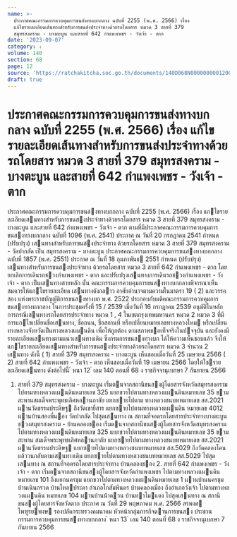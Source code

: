 ```yaml
---
name: >-
  ประกาศคณะกรรมการควบคุมการขนส่งทางบกกลาง ฉบับที่ 2255 (พ.ศ. 2566) เรื่อง
  แก้ไขรายละเอียดเส้นทางสำหรับการขนส่งประจำทางด้วยรถโดยสาร หมวด 3 สายที่ 379
  สมุทรสงคราม - บางตะบูน และสายที่ 642 กำแพงเพชร - วังเจ้า - ตาก
date: '2023-09-07'
category: ง
volume: 140
section: 68
page: 12
source: 'https://ratchakitcha.soc.go.th/documents/140D068N0000000001200.pdf'
draft: true
---
```


# ประกาศคณะกรรมการควบคุมการขนส่งทางบกกลาง ฉบับที่ 2255 (พ.ศ. 2566) เรื่อง แก้ไขรายละเอียดเส้นทางสำหรับการขนส่งประจำทางด้วยรถโดยสาร หมวด 3 สายที่ 379 สมุทรสงคราม - บางตะบูน และสายที่ 642 กำแพงเพชร - วังเจ้า - ตาก

ประกาศคณะกรรมการควบคุมการขนสงทางบกกลาง ฉบับที่ 2255 (พ.ศ. 2566) เรื่อง แกไขรายละเอียดเสนทางสําหรับการขนสงประจําทางด้วยรถโดยสาร หมวด 3 สายที่ 379 สมุทรสงคราม - บางตะบูน และสายที่ 642 กําแพงเพชร - วังเจ้า - ตาก ตามที่มีประกาศคณะกรรมการควบคุมการขนสงทางบกกลาง ฉบับที่ 1096 (พ.ศ. 2541) ประกาศ ณ วันที่ 20 กรกฎาคม 2541 กําหนด (ปรับปรุง) เสนทางสําหรับการขนสงประจําทาง ด้วยรถโดยสาร หมวด 3 สายที่ 379 สมุทรสงคราม - วัดปากลัด เป็น สมุทรสงคราม - บางตะบูน ประกาศคณะกรรมการควบคุมการขนสงทางบกกลาง ฉบับที่ 1857 (พ.ศ. 2551) ประกาศ ณ วันที่ 18 กุมภาพันธ 2551 กําหนด (ปรับปรุง) เสนทางสําหรับการขนสงประจําทาง ด้วยรถโดยสาร หมวด 3 สายที่ 642 กําแพงเพชร - ตาก โดยยกเลิกการเดินรถชวงกําแพงเพชร - ตาก และปรับปรุงเสนทางการเดินรถชวงกําแพงเพชร - วังเจ้า - ตาก เป็นเสนทางสายหลัก นั้น คณะกรรมการควบคุมการขนสงทางบกกลางพิจารณาเห็นสมควรให้แกไขรายละเอียด เสนทางดังกลาว อาศัยอํานาจตามความในมาตรา 19 ( 2) และวรรคสอง แห่งพระราชบัญญัติการขนสงทางบก พ.ศ. 2522 ประกอบกับมติคณะกรรมการควบคุมการขนสงทางบกกลาง ในการประชุมครั้งที่ 15 / 2539 เมื่อวันที่ 16 กรกฎาคม 2539 อนุมัติในหลักการกรณีเสนทางรถโดยสารประจําทาง หมวด 1 , 4 ในเขตกรุงเทพมหานคร หมวด 2 หมวด 3 ที่มีการแกไขเปลี่ยนชื่อเสนทาง, ชื่อถนน, ชื่อสถานที่ หรือเปลี่ยนหมายเลขทางหลวงใหม หรือเปลี่ยนทางหลวงจังหวัดเป็นทางหลวงแผนดิน เพื่อให้ถูกต้อง ตามสภาพขอเท็จจริงในปจจุบัน และยังคงมีรายละเอียดเสนทางตามแนวเสนทางเดิม ซึ่งกรมการขนสงทางบก ได้ให้ความเห็นชอบแล้ว จึงให้แกไขรายละเอียดเสนทางสําหรับการขนสงประจําทางด้วยรถโดยสาร หมวด 3 จํานวน 2 เสนทาง ดังนี้ ( 1) สายที่ 379 สมุทรสงคราม - บางตะบูน เห็นชอบเมื่อวันที่ 25 เมษายน 2566 ( 2) สายที่ 642 กําแพงเพชร - วังเจ้า - ตาก เห็นชอบเมื่อวันที่ 19 เมษายน 2566 โดยให้ใชรายละเอียดเสนทาง ดังต่อไปนี้ ้ หนา 12 ่ เลม 140 ตอนที่ 68 ง ราชกิจจานุเบกษา 7 กันยายน 2566

1. สายที่ 379 สมุทรสงคราม - บางตะบูน เริ่มตนจากสถานีขนสงผู้โดยสารจังหวัดสมุทรสงคราม ไปตามทางหลวงแผนดินหมายเลข 325 แยกขวาไปตามทางหลวงแผนดินหมายเลข 35 ขามสะพานสมเด็จพระพุทธเลิศหลานภาลัย แยกซายไปตาม ทางหลวงชนบทหมายเลข สส.2021 ผานวัดธรรมประดิษฐ ถึงวัดเขายี่สาร แยกซายไปตามทางหลวงแผนดิน หมายเลข 4012 ผานบ้านสองพี่นอง วัดปากลัด ไปสุดเสนทาง ณ สถานที่จอดรถโดยสารประจําทางบางตะบูน ชวงสมุทรสงคราม - บ้านคลองชอง เริ่มตนจากสถานีขนสงผู้โดยสารจังหวัดสมุทรสงคราม ไปตามทางหลวงแผนดินหมายเลข 325 แยกขวาไปตามทางหลวงแผนดินหมายเลข 35 ขามสะพาน สมเด็จพระพุทธเลิศหลานภาลัย แยกซายไปตามทางหลวงชนบทหมายเลข สส.2021 ผานวัดธรรมประดิษฐ แยกซายไปตามทางหลวงชนบทหมายเลข สส.5029 ถึงวัดคลองโคน แล้ววนกลับตามเสนทางเดิม แยกซายไปตามทางหลวงชนบทหมายเลข สส.5029 ไปสุดเสนทาง ณ สถานที่จอดรถโดยสารประจําทาง บ้านคลองชอง 2. สายที่ 642 กําแพงเพชร - วังเจ้า - ตาก เริ่มตนจากสถานีขนสงผู้โดยสารจังหวัดกําแพงเพชร ไปตามทางหลวงแผนดินหมายเลข 101 ถึงแยกนครชุม แยกขวาไปตามทางหลวงแผนดินหมายเลข 1 ผานบ้านนครชุม บ้านเนินกรวด บ้านไหลประดา อําเภอโกสัมพีนคร บ้านคลองเมือง ถึงอําเภอวังเจ้า ไปตามทางหลวงแผนดิน หมายเลข 104 ผานบ้านน้ําดวน บ้านทาไมแดง ไปสุดเสนทาง ณ สถานีขนสงผู้โดยสารจังหวัดตาก ประกาศ ณ วันที่ 29 พฤษภาคม พ.ศ. 2566 สรพงศ ไพฑูรยพงษ รองปลัดกระทรวงคมนาคม หัวหน้ากลุ่มภารกิจดานการขนสง ประธานกรรมการควบคุมการขนสงทางบกกลาง ้ หนา 13 ่ เลม 140 ตอนที่ 68 ง ราชกิจจานุเบกษา 7 กันยายน 2566
